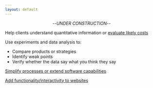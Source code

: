 ```yaml
---
layout: default
---
```

<p style="text-align: center;">--<i>UNDER CONSTRUCTION</i>--</p>

Help clients understand quantitative information or [evaluate likely costs](/tools/09_Guesstimation/)

Use experiments and data analysis to:
* Compare products or strategies
* Identify weak points
* Verify whether the data say what you think they say


[Simplify processes or extend software capabilities](/tools/08_TrainingHistory/)


[Add functionality/interactivity to websites](/assets/Examples)







